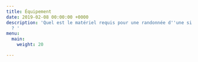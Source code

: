 ```yaml
---
title: Équipement
date: 2019-02-08 00:00:00 +0000
description: 'Quel est le matériel requis pour une randonnée d''une si longue durée
  ? '
menu:
  main:
    weight: 20

---
```

